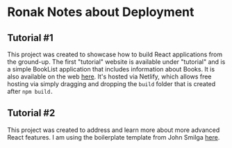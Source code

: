 # Ronak Notes about Deployment

## Tutorial #1

This project was created to showcase how to build React applications from the ground-up. The first "tutorial" website is available under "tutorial" and is a simple BookList application that includes information about Books. It is also available on the web [here](https://react-tutorial-test-application-isa.netlify.app/). It's hosted via Netlify, which allows free hosting via simply dragging and dropping the `build` folder that is created after `npm build.`

## Tutorial #2

This project was created to address and learn more about more advanced React features. I am using the boilerplate template from John Smilga [here](https://github.com/john-smilga/react-advanced-2020).
